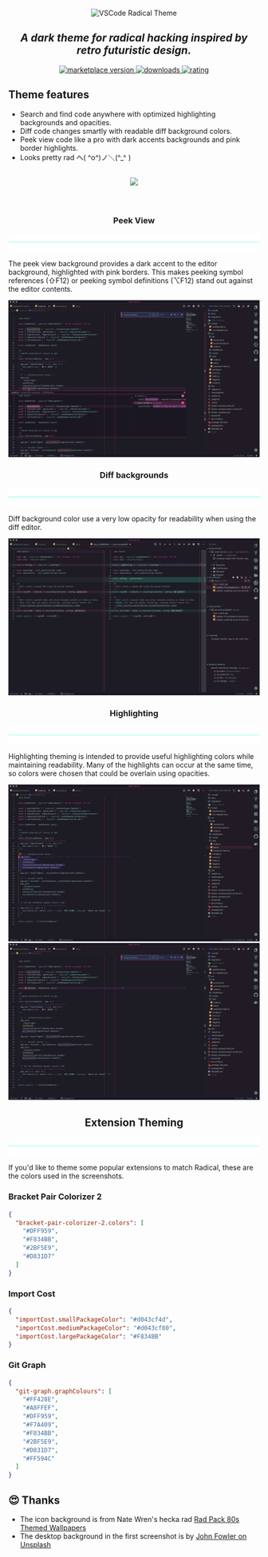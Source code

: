 <br />
<div align="center">
  <img
    src="https://danhedgecock.com/static/media/Radical.png"
    alt="VSCode Radical Theme"
  />
</div>

<h2 align="center">
  <em>A dark theme for radical hacking inspired by retro futuristic design.</em>
</h2>

<p align="center">
  <!-- marketplace version -->
  <a href="https://marketplace.visualstudio.com/items?itemName=dhedgecock.radical-vscode">
    <img alt="marketplace version" src="https://img.shields.io/vscode-marketplace/v/dhedgecock.radical-vscode.svg?maxAge=3600&style=for-the-badge&labelColor=1C1E26&color=a8ffef">
  </a>
  <!-- downloads -->
  <a href="https://marketplace.visualstudio.com/items?itemName=dhedgecock.radical-vscode">
    <img alt="downloads" src="https://img.shields.io/visual-studio-marketplace/d/dhedgecock.radical-vscode.svg?maxAge=3600&style=for-the-badge&labelColor=1C1E26&color=ff428e">
  </a>
  <!-- rating -->
  <a href="https://marketplace.visualstudio.com/items?itemName=dhedgecock.radical-vscode">
    <img alt="rating" src="https://img.shields.io/visual-studio-marketplace/stars/dhedgecock.radical-vscode.svg?maxAge=86400&style=for-the-badge&labelColor=1C1E26&color=864df8">
  </a>
</p>

## Theme features

- Search and find code anywhere with optimized highlighting backgrounds and
  opacities.
- Diff code changes smartly with readable diff background colors.
- Peek view code like a pro with dark accents backgrounds and pink border
  highlights.
- Looks pretty rad ヘ( ^o^)ノ＼(^\_^ )

<br />

<div align="center">
  <img
    src="https://danhedgecock.com/static/media/main-screenshot.png"
  />
</div>

<br />
<br />

<h3 align="center">
  <strong>
    Peek View
  </strong>
</h3>

<div align="center">
  <img
    src="https://raw.githubusercontent.com/dhedgecock/radical-vscode/master/assets/blue-hr.png"
    role="presentation"
  />
</div>

The peek view background provides a dark accent to the editor background,
highlighted with pink borders. This makes peeking symbol references (⇧F12) or
peeking symbol definitions (⌥F12) stand out against the editor contents.

<div align="center">
  <img
    src="https://raw.githubusercontent.com/dhedgecock/radical-vscode/master/assets/peek-colors.png"
    role="presentation"
  />
</div>

<h3 align="center">
  <strong>
    Diff backgrounds
  </strong>
</h3>

<div align="center">
  <img
    src="https://raw.githubusercontent.com/dhedgecock/radical-vscode/master/assets/blue-hr.png"
  />
</div>

Diff background color use a very low opacity for readability when using the diff
editor.

<div align="center">
  <img
    src="https://raw.githubusercontent.com/dhedgecock/radical-vscode/master/assets/diff-colors.png"
    alt="Red and green backgrounds are readable"
  />
</div>

<h3 align="center">
  <strong>
    Highlighting
  </strong>
</h3>

<div align="center">
  <img
    src="https://raw.githubusercontent.com/dhedgecock/radical-vscode/master/assets/blue-hr.png"
    role="presentation"
  />
</div>

Highlighting theming is intended to provide useful highlighting colors while
maintaining readability. Many of the highlights can occur at the same time, so
colors were chosen that could be overlain using opacities.

<div align="center">
  <img
    src="https://raw.githubusercontent.com/dhedgecock/radical-vscode/master/assets/selection-colors.png"
    alt="current selection highlight is a light visible"
  />
  <img
    src="https://raw.githubusercontent.com/dhedgecock/radical-vscode/master/assets/highlight-colors.png"
    alt="current find match highlight is visible"
  />
</div>

<h2 align="center">
  <strong>
    Extension Theming
  </strong>
</h2>

<div align="center">
  <img
    src="https://raw.githubusercontent.com/dhedgecock/radical-vscode/master/assets/blue-hr.png"
    role="presentation"
  />
</div>

If you'd like to theme some popular extensions to match Radical, these are the
colors used in the screenshots.

### Bracket Pair Colorizer 2

```json
{
  "bracket-pair-colorizer-2.colors": [
    "#DFF959",
    "#F834BB",
    "#2BF5E9",
    "#D831D7"
  ]
}
```

### Import Cost

```json
{
  "importCost.smallPackageColor": "#d043cf4d",
  "importCost.mediumPackageColor": "#d043cf80",
  "importCost.largePackageColor": "#F834BB"
}
```

### Git Graph

```json
{
  "git-graph.graphColours": [
    "#FF428E",
    "#A8FFEF",
    "#DFF959",
    "#F7A409",
    "#F834BB",
    "#2BF5E9",
    "#D831D7",
    "#FF594C"
  ]
}
```

## 😍 Thanks

- The icon background is from Nate Wren's hecka rad
  [Rad Pack 80s Themed Wallpapers](https://natewren.com/rad-pack-80s-themed-hd-wallpapers/)
- The desktop background in the first screenshot is by
  [John Fowler on Unsplash](https://unsplash.com/photos/RsRTIofe0HE)
